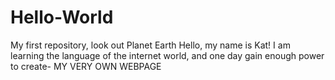 # Hello-World
My first repository, look out Planet Earth
Hello, my name is Kat!
I am learning the language of the internet world, and one day gain enough power to create- MY VERY OWN WEBPAGE
